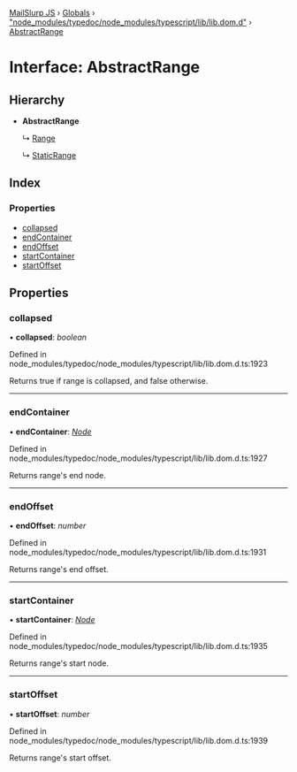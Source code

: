 [MailSlurp JS](../README.md) › [Globals](../globals.md) › ["node_modules/typedoc/node_modules/typescript/lib/lib.dom.d"](../modules/_node_modules_typedoc_node_modules_typescript_lib_lib_dom_d_.md) › [AbstractRange](_node_modules_typedoc_node_modules_typescript_lib_lib_dom_d_.abstractrange.md)

# Interface: AbstractRange

## Hierarchy

* **AbstractRange**

  ↳ [Range](_node_modules_typedoc_node_modules_typescript_lib_lib_dom_d_.range.md)

  ↳ [StaticRange](_node_modules_typedoc_node_modules_typescript_lib_lib_dom_d_.staticrange.md)

## Index

### Properties

* [collapsed](_node_modules_typedoc_node_modules_typescript_lib_lib_dom_d_.abstractrange.md#collapsed)
* [endContainer](_node_modules_typedoc_node_modules_typescript_lib_lib_dom_d_.abstractrange.md#endcontainer)
* [endOffset](_node_modules_typedoc_node_modules_typescript_lib_lib_dom_d_.abstractrange.md#endoffset)
* [startContainer](_node_modules_typedoc_node_modules_typescript_lib_lib_dom_d_.abstractrange.md#startcontainer)
* [startOffset](_node_modules_typedoc_node_modules_typescript_lib_lib_dom_d_.abstractrange.md#startoffset)

## Properties

###  collapsed

• **collapsed**: *boolean*

Defined in node_modules/typedoc/node_modules/typescript/lib/lib.dom.d.ts:1923

Returns true if range is collapsed, and false otherwise.

___

###  endContainer

• **endContainer**: *[Node](_node_modules_typedoc_node_modules_typescript_lib_lib_dom_d_.node.md)*

Defined in node_modules/typedoc/node_modules/typescript/lib/lib.dom.d.ts:1927

Returns range's end node.

___

###  endOffset

• **endOffset**: *number*

Defined in node_modules/typedoc/node_modules/typescript/lib/lib.dom.d.ts:1931

Returns range's end offset.

___

###  startContainer

• **startContainer**: *[Node](_node_modules_typedoc_node_modules_typescript_lib_lib_dom_d_.node.md)*

Defined in node_modules/typedoc/node_modules/typescript/lib/lib.dom.d.ts:1935

Returns range's start node.

___

###  startOffset

• **startOffset**: *number*

Defined in node_modules/typedoc/node_modules/typescript/lib/lib.dom.d.ts:1939

Returns range's start offset.
